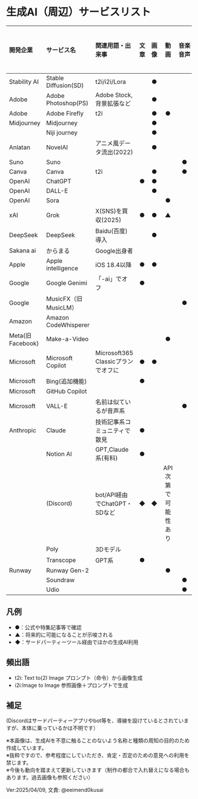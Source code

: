 # 生成AI（周辺）サービスリスト

|開発企業|サービス名|関連用語・出来事|文章|画像|動画|音楽　音声|プログラム|その他|
|:---|:---|:---|:---:|:---:|:---:|:---:|:---:|:---:|
|Stability AI|Stable Diffusion(SD)|t2i/i2i/Lora| |●| | | | |
|Adobe|Adobe Photoshop(PS)|Adobe Stock,背景拡張など| |●| | | | |
|Adobe|Adobe Firefly|t2i| |●|●| | | |
|Midjourney|Midjourney| | |●| | | | |
| |Niji journey| | |●| | | | |
|Anlatan|NovelAI|アニメ風データ流出(2022)| |●| | | | |
|Suno|Suno| | | | |●| | |
|Canva|Canva|t2i| |●| |●| | |
|OpenAI|ChatGPT| |●|●| | | | |
|OpenAI|DALL-E| | |●| | | | |
|OpenAI|Sora| | | |●| | | |
|xAI|Grok|X(SNS)を買収(2025)|●|●|▲| | | |
|DeepSeek|DeepSeek|Baidu(百度)導入| |●| | | | |
|Sakana ai|からまる|Google出身者| | | | | | |
|Apple|Apple intelligence|iOS 18.4以降|●|●| | | | |
|Google|Google Genimi|「-ai」でオフ|●| | | | | |
|Google|MusicFX（旧MusicLM）| | | | |●| | |
|Amazon|Amazon CodeWhisperer| | | | | |●| |
|Meta(旧Facebook)|Make-a-Video| | | |●| | | |
|Microsoft|Microsoft Copilot|Microsoft365 Classicプランでオフに|●|●| | | | |
|Microsoft|Bing(追加機能)| |●| | | | | |
|Microsoft|GitHub Copilot| | | | | |●| |
|Microsoft|VALL-E|名前は似ているが音声系| | | |●| | |
|Anthropic|Claude|技術記事系コミュニティで散見|●| | | | | |
| |Notion AI|GPT,Claude系(有料)|●| | | | | |
| |(Discord)|bot/API経由でChatGPT・SDなど|◆|◆|API次第で可能性あり| | | |
| |Poly|3Dモデル| | | | | |●|
| |Transcope|GPT系|●| | | | | |
|Runway|Runway Gen-2| | | |●| | | |
| |Soundraw| | | | |●| | |
| |Udio| | | | |●| | |

## 凡例

- ●：公式や特集記事等で確認
- ▲：将来的に可能になることが示唆される
- ◆：サードパーティーツール経由でほかの生成AI利用

## 頻出語

- t2i: Text to(2) Image プロンプト（命令）から画像生成
- i2i:Image to Image 参照画像＋プロンプトで生成  

## 補足

(Discordはサードパーティーアプリやbot等を、導線を設けているとされていますが、本体に乗っているかは不明です）  

※本画像は、生成AIを不意に触ることのないよう名称と種類の周知の目的のため作成しています。  
※抜粋ですので、参考程度にしていただき、肯定・否定のための意見への利用を禁じます。  
※今後も動向を踏まえて更新していきます（制作の都合で入れ替えになる場合もあります。過去画像も参照ください）

Ver:2025/04/09, 文責: @eeimend0kusai
